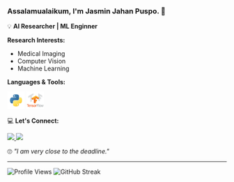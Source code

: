 ### Assalamualaikum, I'm Jasmin Jahan Puspo. 🌸

💡 **AI Researcher | ML Enginner**

**Research Interests:**  
- Medical Imaging 
- Computer Vision 
- Machine Learning 

**Languages & Tools:**  
<p align="left">
  <img src="https://raw.githubusercontent.com/github/explore/main/topics/python/python.png" width="40">
  <img src="https://raw.githubusercontent.com/github/explore/main/topics/tensorflow/tensorflow.png" width="40">
</p>

💻 **Let's Connect:**  
<p align="left">
  <a href="https://www.linkedin.com/in/jasminjahanpuspo/">
    <img src="https://upload.wikimedia.org/wikipedia/commons/c/ca/LinkedIn_logo_initials.png" width="40">
  </a>
  <a href=" https://www.kaggle.com/jasminpuspo">
    <img src="https://upload.wikimedia.org/wikipedia/commons/7/7c/Kaggle_logo.png" width="40">
  </a>
</p>

🙄 _"I am very close to the deadline."_

---

<p align="left">
  <img src="https://komarev.com/ghpvc/?username=your-github&style=flat&color=blue" alt="Profile Views">
  <img src="https://github-readme-streak-stats.herokuapp.com/?user=your-github&theme=default" alt="GitHub Streak">
</p>
